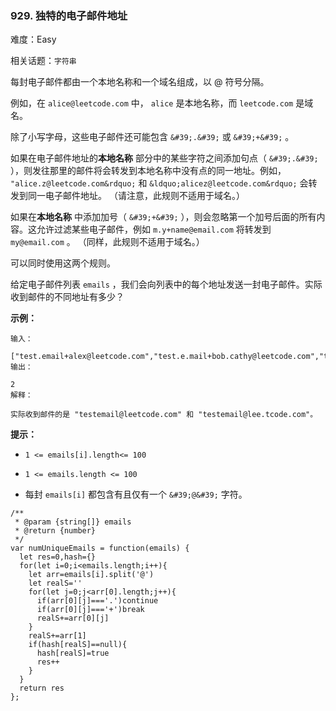 ### 929. 独特的电子邮件地址

难度：Easy

相关话题：`字符串`

每封电子邮件都由一个本地名称和一个域名组成，以 @ 符号分隔。



例如，在 `alice@leetcode.com` 中， `alice` 是本地名称，而 `leetcode.com` 是域名。



除了小写字母，这些电子邮件还可能包含  `&#39;.&#39;`  或  `&#39;+&#39;` 。



如果在电子邮件地址的**本地名称** 部分中的某些字符之间添加句点（ `&#39;.&#39;` ），则发往那里的邮件将会转发到本地名称中没有点的同一地址。例如， `"alice.z@leetcode.com&rdquo;`  和  `&ldquo;alicez@leetcode.com&rdquo;` 会转发到同一电子邮件地址。 （请注意，此规则不适用于域名。）



如果在**本地名称** 中添加加号（ `&#39;+&#39;` ），则会忽略第一个加号后面的所有内容。这允许过滤某些电子邮件，例如  `m.y+name@email.com`  将转发到  `my@email.com` 。 （同样，此规则不适用于域名。）



可以同时使用这两个规则。



给定电子邮件列表  `emails` ，我们会向列表中的每个地址发送一封电子邮件。实际收到邮件的不同地址有多少？







**示例：** 





```
输入：

["test.email+alex@leetcode.com","test.e.mail+bob.cathy@leetcode.com","testemail+david@lee.tcode.com"]
输出：

2
解释：

实际收到邮件的是 "testemail@leetcode.com" 和 "testemail@lee.tcode.com"。

```






**提示：** 




* `1 <= emails[i].length<= 100`

* `1 <= emails.length <= 100`

* 每封  `emails[i]`  都包含有且仅有一个  `&#39;@&#39;`  字符。






```
/**
 * @param {string[]} emails
 * @return {number}
 */
var numUniqueEmails = function(emails) {
  let res=0,hash={}
  for(let i=0;i<emails.length;i++){
    let arr=emails[i].split('@')
    let realS=''
    for(let j=0;j<arr[0].length;j++){
      if(arr[0][j]==='.')continue
      if(arr[0][j]==='+')break
      realS+=arr[0][j]
    }
    realS+=arr[1]
    if(hash[realS]==null){
      hash[realS]=true
      res++
    }
  }
  return res
};



```

